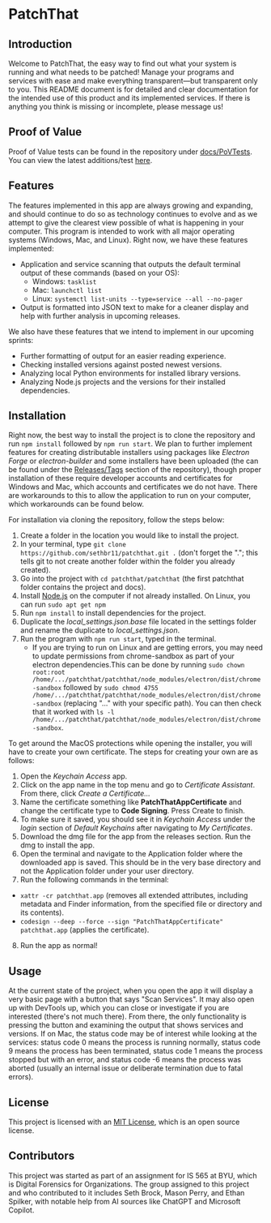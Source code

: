 # PatchThat

## Introduction

Welcome to PatchThat, the easy way to find out what your system is running and what needs to be patched! Manage your programs and services with ease and make everything transparent—but transparent only to you. This README document is for detailed and clear documentation for the intended use of this product and its implemented services. If there is anything you think is missing or incomplete, please message us!

## Proof of Value

Proof of Value tests can be found in the repository under [docs/PoVTests](docs/PoVTests). You can view the latest additions/test [here](docs/PoVTests/Test2-Oct292024.md).

## Features

The features implemented in this app are always growing and expanding, and should continue to do so as technology continues to evolve and as we attempt to give the clearest view possible of what is happening in your computer. This program is intended to work with all major operating systems (Windows, Mac, and Linux). Right now, we have these features implemented:

- Application and service scanning that outputs the default terminal output of these commands (based on your OS):
  - Windows: `tasklist`
  - Mac: `launchctl list`
  - Linux: `systemctl list-units --type=service --all --no-pager`
- Output is formatted into JSON text to make for a cleaner display and help with further analysis in upcoming releases.

We also have these features that we intend to implement in our upcoming sprints:

- Further formatting of output for an easier reading experience.
- Checking installed versions against posted newest versions.
- Analyzing local Python environments for installed library versions.
- Analyzing Node.js projects and the versions for their installed dependencies.

## Installation

Right now, the best way to install the project is to clone the repository and run `npm install` followed by `npm run start`. We plan to further implement features for creating distributable installers using packages like _Electron Forge_ or _electron-builder_ and some installers have been uploaded (the can be found under the [Releases/Tags](https://github.com/sethbr11/patchthat/tags) section of the repository), though proper installation of these require developer accounts and certificates for Windows and Mac, which accounts and certificates we do not have. There are workarounds to this to allow the application to run on your computer, which workarounds can be found below.

For installation via cloning the repository, follow the steps below:

1. Create a folder in the location you would like to install the project.
2. In your terminal, type `git clone https://github.com/sethbr11/patchthat.git .` (don't forget the "."; this tells git to not create another folder within the folder you already created).
3. Go into the project with `cd patchthat/patchthat` (the first patchthat folder contains the project and docs).
4. Install [Node.js](https://nodejs.org/en/download/package-manager) on the computer if not already installed. On Linux, you can run `sudo apt get npm`
5. Run `npm install` to install dependencies for the project.
6. Duplicate the _local_settings.json.base_ file located in the settings folder and rename the duplicate to _local_settings.json_.
7. Run the program with `npm run start`, typed in the terminal.
    - If you are trying to run on Linux and are getting errors, you may need to update permissions from chrome-sandbox as part of your electron dependencies.This can be done by running `sudo chown root:root /home/.../patchthat/patchthat/node_modules/electron/dist/chrome-sandbox` followed by `sudo chmod 4755 /home/.../patchthat/patchthat/node_modules/electron/dist/chrome-sandbox` (replacing "..." with your specific path). You can then check that it worked with `ls -l /home/.../patchthat/patchthat/node_modules/electron/dist/chrome-sandbox`.

To get around the MacOS protections while opening the installer, you will have to create your own certificate. The steps for creating your own are as follows:

1. Open the _Keychain Access_ app.
2. Click on the app name in the top menu and go to _Certificate Assistant_. From there, click _Create a Certificate..._
3. Name the certificate something like **PatchThatAppCertificate** and change the certificate type to **Code Signing**. Press Create to finish.
4. To make sure it saved, you should see it in _Keychain Access_ under the _login_ section of _Default Keychains_ after navigating to _My Certificates_.
5. Download the dmg file for the app from the releases section. Run the dmg to install the app.
6. Open the terminal and navigate to the Application folder where the downloaded app is saved. This should be in the very base directory and not the Application folder under your user directory.
7. Run the following commands in the terminal:
  - `xattr -cr patchthat.app` (removes all extended attributes, including metadata and Finder information, from the specified file or directory and its contents).
  - `codesign --deep --force --sign "PatchThatAppCertificate" patchthat.app` (applies the certificate).
8. Run the app as normal!


## Usage

At the current state of the project, when you open the app it will display a very basic page with a button that says "Scan Services". It may also open up with DevTools up, which you can close or investigate if you are interested (there's not much there). From there, the only functionality is pressing the button and examining the output that shows services and versions. If on Mac, the status code may be of interest while looking at the services: status code 0 means the process is running normally, status code 9 means the process has been terminated, status code 1 means the process stopped but with an error, and status code -6 means the process was aborted (usually an internal issue or deliberate termination due to fatal errors).

## License

This project is licensed with an [MIT License](https://opensource.org/license/mit), which is an open source license.

## Contributors

This project was started as part of an assignment for IS 565 at BYU, which is Digital Forensics for Organizations. The group assigned to this project and who contributed to it includes Seth Brock, Mason Perry, and Ethan Spilker, with notable help from AI sources like ChatGPT and Microsoft Copilot.
